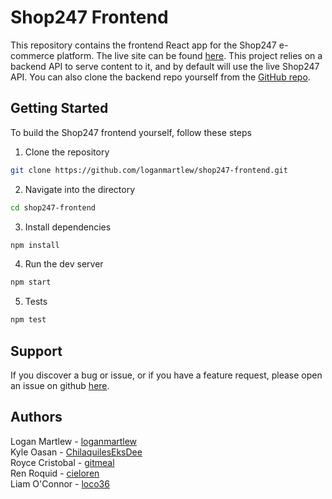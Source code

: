 # Shop247 Frontend

This repository contains the frontend React app for the Shop247 e-commerce platform. The live site can be found [here](https://shop247-aut.netlify.app/). This project relies on a backend API to serve content to it, and by default will use the live Shop247 API. You can also clone the backend repo yourself from the [GitHub repo](https://github.com/loganmartlew/shop247-backend).

## Getting Started

To build the Shop247 frontend yourself, follow these steps

1. Clone the repository

```sh
git clone https://github.com/loganmartlew/shop247-frontend.git
```

2. Navigate into the directory

```sh
cd shop247-frontend
```

3. Install dependencies

```sh
npm install
```

4. Run the dev server

```sh
npm start
```

5. Tests

```sh
npm test
```

## Support

If you discover a bug or issue, or if you have a feature request, please open an issue on github [here](https://github.com/loganmartlew/shop247-frontend/issues).

## Authors

Logan Martlew - [loganmartlew](https://github.com/loganmartlew)\
Kyle Oasan - [ChilaquilesEksDee](https://github.com/ChilaquilesEksDee)\
Royce Cristobal - [gitmeal](https://github.com/gitmeal)\
Ren Roquid - [cieloren](https://github.com/cieloren)\
Liam O'Connor - [loco36](https://github.com/loco36)
